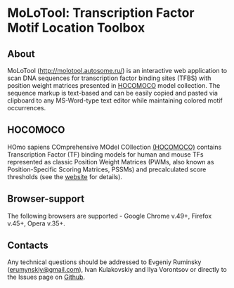 # MoLoTool: Transcription Factor Motif Location Toolbox 

## About
MoLoTool (http://molotool.autosome.ru/) is an interactive web application to scan DNA sequences for transcription factor binding sites (TFBS) with position weight matrices presented in [HOCOMOCO](http://hocomoco11.autosome.ru/help) model collection. The sequence markup is text-based and can be easily copied and pasted via clipboard to any MS-Word-type text editor while maintaining colored motif occurrences. 


## HOCOMOCO
HOmo sapiens COmprehensive MOdel COllection [(HOCOMOCO)](http://hocomoco11.autosome.ru/help) contains Transcription Factor (TF) binding models for human and mouse TFs represented as classic Position Weight Matrices (PWMs, also known as Position-Specific Scoring Matrices, PSSMs) and precalculated score thresholds (see the [website](http://hocomoco11.autosome.ru/help) for details). 


## Browser-support
The following browsers are supported - Google Chrome v.49+, Firefox v.45+, Opera v.35+.

## Contacts
 Any technical questions should be addressed to Evgeniy Ruminsky (erumynskiy@gmail.com), Ivan Kulakovskiy and Ilya Vorontsov or directly to the Issues page on [Github](https://github.com/EugeneRumynskiy/MoLoTool/issues).


